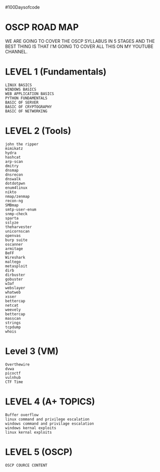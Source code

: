#100Daysofcode


# OSCP ROAD MAP 
WE ARE GOING TO COVER THE OSCP SYLLABUS IN 5 STAGES 
AND THE BEST THING IS THAT I'M GOING TO COVER ALL THIS ON MY YOUTUBE CHANNEL.

# LEVEL 1 (Fundamentals)
```
LINUX BASICS
WINDOWS BASICS
WEB APPLICATION BASICS
PYTHON FUNDAMENTALS
BASIC OF SERVER
BASIC OF CRYPTOGRAPHY
BASIC OF NETWORKING
```

# LEVEL 2 (Tools)

```
john the ripper
mimikatz
hydra
hashcat
arp-scan
dmitry
dnsmap
dnsrecon
dnswalk
dotdotpwn
enum4linux
nikto
nmap/zenmap
recon-ng
SMBmap
smtp-user-enum
snmp-check
sparta
sslyze
theharvester
unicornscan
openvas
burp suite
oscanner
armitage
BeFF
Wireshark
maltego
metasploit
dirb
dirbuster
gobuster
w3af
webslayer
whatweb
xsser
bettercap
netcat
weevely
bettercap
masscan
strings
tcpdump
whois
```

# Level 3 (VM)

```
Overthewire
dvwa
picoctf
vulnhub
CTF Time
```
# LEVEL 4 (A+ TOPICS)

```
Buffer overflow
linux command and privilege escalation
windows command and privilage escalation
windows kernal exploits
linux kernal exploits
```

# LEVEL 5 (OSCP)

```
OSCP COURCE CONTENT
```
